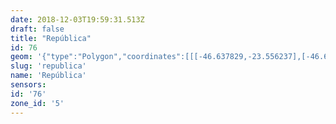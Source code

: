 ```yaml
---
date: 2018-12-03T19:59:31.513Z
draft: false
title: "República"
id: 76
geom: '{"type":"Polygon","coordinates":[[[-46.637829,-23.556237],[-46.637459,-23.555316],[-46.637355,-23.554872],[-46.637263,-23.554803],[-46.637089,-23.554367],[-46.637082,-23.554449],[-46.636925,-23.554013],[-46.63681,-23.553434],[-46.636822,-23.55289],[-46.636899,-23.552478],[-46.637118,-23.551969],[-46.63829,-23.550362],[-46.638782,-23.549543],[-46.638785,-23.548897],[-46.638022,-23.547985],[-46.637719,-23.547367],[-46.635041,-23.543266],[-46.634378,-23.542069],[-46.634392,-23.542006],[-46.633915,-23.541314],[-46.633845,-23.541134],[-46.633671,-23.539572],[-46.633683,-23.53931],[-46.633731,-23.539292],[-46.633684,-23.539287],[-46.633647,-23.539049],[-46.633403,-23.53617],[-46.633218,-23.535879],[-46.636803,-23.535011],[-46.637283,-23.535046],[-46.640115,-23.534834],[-46.640416,-23.534893],[-46.646298,-23.539096],[-46.645113,-23.539759],[-46.645084,-23.53985],[-46.645169,-23.540086],[-46.645414,-23.540269],[-46.645419,-23.5405],[-46.645774,-23.541448],[-46.646562,-23.541437],[-46.64647,-23.540834],[-46.647862,-23.541524],[-46.648018,-23.547079],[-46.647843,-23.547732],[-46.647256,-23.548774],[-46.646776,-23.550088],[-46.646682,-23.550198],[-46.646545,-23.550767],[-46.645478,-23.553591],[-46.64529,-23.553941],[-46.644933,-23.554349],[-46.644413,-23.554694],[-46.643227,-23.555141],[-46.642955,-23.555291],[-46.642928,-23.555433],[-46.64277,-23.555343],[-46.641768,-23.555633],[-46.640026,-23.555853],[-46.639968,-23.556348],[-46.639699,-23.555911],[-46.637829,-23.556237]]]}'
slug: 'republica'
name: 'República'
sensors:
id: '76'
zone_id: '5'
---
```

		